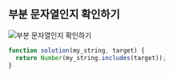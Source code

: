 ## 부분 문자열인지 확인하기

![부분 문자열인지 확인하기](https://media.discordapp.net/attachments/1069627422581989409/1105821601624231956/image.png?width=566&height=650)

```js
function solution(my_string, target) {
  return Number(my_string.includes(target));
}
```
